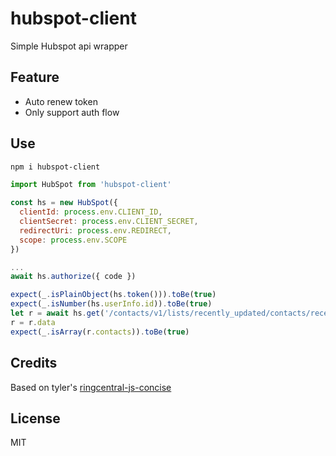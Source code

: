 # hubspot-client

Simple Hubspot api wrapper

## Feature

- Auto renew token
- Only support auth flow

## Use

```bash
npm i hubspot-client
```

```js
import HubSpot from 'hubspot-client'

const hs = new HubSpot({
  clientId: process.env.CLIENT_ID,
  clientSecret: process.env.CLIENT_SECRET,
  redirectUri: process.env.REDIRECT,
  scope: process.env.SCOPE
})

...
await hs.authorize({ code })

expect(_.isPlainObject(hs.token())).toBe(true)
expect(_.isNumber(hs.userInfo.id)).toBe(true)
let r = await hs.get('/contacts/v1/lists/recently_updated/contacts/recent')
r = r.data
expect(_.isArray(r.contacts)).toBe(true)

```

## Credits

Based on tyler's [ringcentral-js-concise](https://github.com/tylerlong/ringcentral-js-concise)

## License

MIT
